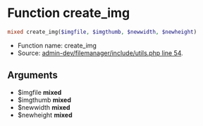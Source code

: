 Function create_img
===========================





```php
mixed create_img($imgfile, $imgthumb, $newwidth, $newheight)
```

* Function name: create_img
* Source: [admin-dev/filemanager/include/utils.php line 54](https://github.com/PrestaShop/PrestaShop/blob/1.6.0.11/admin-dev/filemanager/include/utils.php#L54).

Arguments
---------

* $imgfile **mixed**
* $imgthumb **mixed**
* $newwidth **mixed**
* $newheight **mixed**


